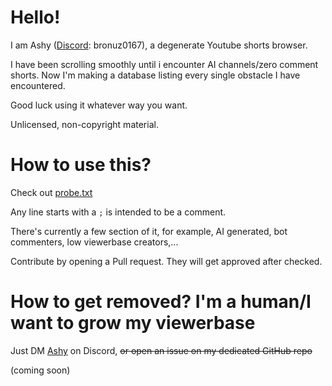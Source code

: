 # Hello!
I am Ashy ([Discord](https://discord.com/users/1340936652197199943): bronuz0167), a degenerate Youtube shorts browser.

I have been scrolling smoothly until i encounter AI channels/zero comment shorts. Now I'm making a database listing every single
obstacle I have encountered.

Good luck using it whatever way you want.

Unlicensed, non-copyright material.
# How to use this?
Check out [probe.txt](https://github.com/Boxibous/youtube-lq-database/blob/main/probe.txt)

Any line starts with a `;` is intended to be a comment.

There's currently a few section of it, for example, AI generated, bot commenters, low viewerbase creators,...

Contribute by opening a Pull request. They will get approved after checked.
# How to get removed? I'm a human/I want to grow my viewerbase

Just DM [Ashy](https://discord.com/users/1340936652197199943) on Discord, ~~or open an issue on my dedicated GitHub repo~~

(coming soon)
